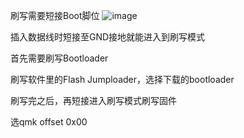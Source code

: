 刷写需要短接Boot脚位
![image](点位图.png)

插入数据线时短接至GND接地就能进入到刷写模式

首先需要刷写Bootloader

刷写软件里的Flash Jumploader，选择下载的bootloader

刷写完之后，再短接进入刷写模式刷写固件

选qmk offset 0x00

